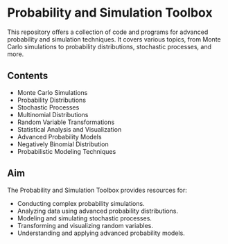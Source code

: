 # Probability and Simulation Toolbox

This repository offers a collection of code and programs for advanced probability and simulation techniques. It covers various topics, from Monte Carlo simulations to probability distributions, stochastic processes, and more.

## Contents

- Monte Carlo Simulations
- Probability Distributions
- Stochastic Processes
- Multinomial Distributions
- Random Variable Transformations
- Statistical Analysis and Visualization
- Advanced Probability Models
- Negatively Binomial Distribution
- Probabilistic Modeling Techniques

## Aim

The Probability and Simulation Toolbox provides resources for:

- Conducting complex probability simulations.
- Analyzing data using advanced probability distributions.
- Modeling and simulating stochastic processes.
- Transforming and visualizing random variables.
- Understanding and applying advanced probability models.
